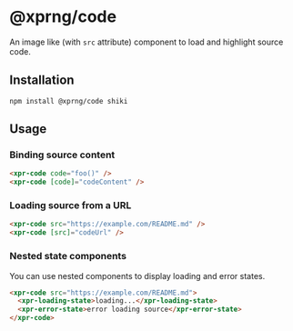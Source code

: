 # @xprng/code

An image like (with `src` attribute) component to load and highlight source
code.

## Installation

```shell
npm install @xprng/code shiki
```

## Usage

### Binding source content

```html
<xpr-code code="foo()" />
<xpr-code [code]="codeContent" />
```

### Loading source from a URL

```html
<xpr-code src="https://example.com/README.md" />
<xpr-code [src]="codeUrl" />
```

### Nested state components

You can use nested components to display loading and error states.

```html
<xpr-code src="https://example.com/README.md">
  <xpr-loading-state>loading...</xpr-loading-state>
  <xpr-error-state>error loading source</xpr-error-state>
</xpr-code>
```
